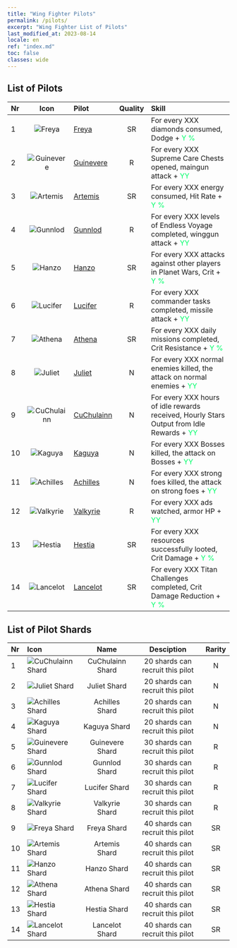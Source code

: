```yaml
---
title: "Wing Fighter Pilots"
permalink: /pilots/
excerpt: "Wing Fighter List of Pilots"
last_modified_at: 2023-08-14
locale: en
ref: "index.md"
toc: false
classes: wide
---
```

## List of Pilots

  |  Nr | Icon | Pilot | Quality |     Skill     |
  |:----|:----:|:----------|:-------:|:--------------|
  | 1 | ![Freya](/images/pilots/aviator_piece_5001_p.png) | [Freya](/pilots/Freya) | SR | For every XXX diamonds consumed, Dodge + <span style="color: #03ff6b">Y %</span><br/><span style="color: #000000;"></span> |
  | 2 | ![Guinevere](/images/pilots/aviator_piece_4001_p.png) | [Guinevere](/pilots/Guinevere) | R | For every XXX Supreme Care Chests opened, maingun attack + <span style="color: #03ff6b">YY</span><br/><span style="color: #000000;"></span> |
  | 3 | ![Artemis](/images/pilots/aviator_piece_5002_p.png) | [Artemis](/pilots/Artemis) | SR | For every XXX energy consumed, Hit Rate + <span style="color: #03ff6b">Y %</span><br/><span style="color: #000000;"></span> |
  | 4 | ![Gunnlod](/images/pilots/aviator_piece_4002_p.png) | [Gunnlod](/pilots/Gunnlod) | R | For every XXX levels of Endless Voyage completed, winggun attack + <span style="color: #03ff6b">YY</span><br/><span style="color: #000000;"></span> |
  | 5 | ![Hanzo](/images/pilots/aviator_piece_5003_p.png) | [Hanzo](/pilots/Hanzo) | SR | For every XXX attacks against other players in Planet Wars, Crit + <span style="color: #03ff6b">Y %</span><br/><span style="color: #000000;"></span> |
  | 6 | ![Lucifer](/images/pilots/aviator_piece_4003_p.png) | [Lucifer](/pilots/Lucifer) | R | For every XXX commander tasks completed, missile attack + <span style="color: #03ff6b">YY</span><br/><span style="color: #000000;"></span> |
  | 7 | ![Athena](/images/pilots/aviator_piece_5004_p.png) | [Athena](/pilots/Athena) | SR | For every XXX daily missions completed, Crit Resistance + <span style="color: #03ff6b">Y %</span><br/><span style="color: #000000;"></span> |
  | 8 | ![Juliet](/images/pilots/aviator_piece_3002_p.png) | [Juliet](/pilots/Juliet) | N | For every XXX normal enemies killed, the attack on normal enemies + <span style="color: #03ff6b">YY</span><br/><span style="color: #000000;"></span> |
  | 9 | ![CuChulainn](/images/pilots/aviator_piece_3001_p.png) | [CuChulainn](/pilots/CuChulainn) | N | For every XXX hours of idle rewards received, Hourly Stars Output from Idle Rewards + <span style="color: #03ff6b">YY</span><br/><span style="color: #000000;"></span> |
  | 10 | ![Kaguya](/images/pilots/aviator_piece_3004_p.png) | [Kaguya](/pilots/Kaguya) | N | For every XXX Bosses killed, the attack on Bosses + <span style="color: #03ff6b">YY</span><br/><span style="color: #000000;"></span> |
  | 11 | ![Achilles](/images/pilots/aviator_piece_3003_p.png) | [Achilles](/pilots/Achilles) | N | For every XXX strong foes killed, the attack on strong foes + <span style="color: #03ff6b">YY</span><br/><span style="color: #000000;"></span> |
  | 12 | ![Valkyrie](/images/pilots/aviator_piece_4004_p.png) | [Valkyrie](/pilots/Valkyrie) | R | For every XXX ads watched, armor HP + <span style="color: #03ff6b">YY</span><br/><span style="color: #000000;"></span> |
  | 13 | ![Hestia](/images/pilots/aviator_piece_5005_p.png) | [Hestia](/pilots/Hestia) | SR | For every XXX resources successfully looted, Crit Damage + <span style="color: #03ff6b">Y %</span><br/><span style="color: #000000;"></span> |
  | 14 | ![Lancelot](/images/pilots/aviator_piece_5006_p.png) | [Lancelot](/pilots/Lancelot) | SR | For every XXX Titan Challenges completed, Crit Damage Reduction + <span style="color: #03ff6b">Y %</span><br/><span style="color: #000000;"></span> |

## List of Pilot Shards


  |  Nr |    Icon   |  Name  |    Desciption  | Rarity |
  |:----|:----------|:------:|:--------------:|:------:|
  | 1 | ![CuChulainn Shard](/images/pilots/CuChulainn_Shard_p.png) | CuChulainn Shard | 20 shards can recruit this pilot | N |
  | 2 | ![Juliet Shard](/images/pilots/Juliet_Shard_p.png) | Juliet Shard | 20 shards can recruit this pilot | N |
  | 3 | ![Achilles Shard](/images/pilots/Achilles_Shard_p.png) | Achilles Shard | 20 shards can recruit this pilot | N |
  | 4 | ![Kaguya Shard](/images/pilots/Kaguya_Shard_p.png) | Kaguya Shard | 20 shards can recruit this pilot | N |
  | 5 | ![Guinevere Shard](/images/pilots/Guinevere_Shard_p.png) | Guinevere Shard | 30 shards can recruit this pilot | R |
  | 6 | ![Gunnlod Shard](/images/pilots/Gunnlod_Shard_p.png) | Gunnlod Shard | 30 shards can recruit this pilot | R |
  | 7 | ![Lucifer Shard](/images/pilots/Lucifer_Shard_p.png) | Lucifer Shard | 30 shards can recruit this pilot | R |
  | 8 | ![Valkyrie Shard](/images/pilots/Valkyrie_Shard_p.png) | Valkyrie Shard | 30 shards can recruit this pilot | R |
  | 9 | ![Freya Shard](/images/pilots/Freya_Shard_p.png) | Freya Shard | 40 shards can recruit this pilot | SR |
  | 10 | ![Artemis Shard](/images/pilots/Artemis_Shard_p.png) | Artemis Shard | 40 shards can recruit this pilot | SR |
  | 11 | ![Hanzo Shard](/images/pilots/Hanzo_Shard_p.png) | Hanzo Shard | 40 shards can recruit this pilot | SR |
  | 12 | ![Athena Shard](/images/pilots/Athena_Shard_p.png) | Athena Shard | 40 shards can recruit this pilot | SR |
  | 13 | ![Hestia Shard](/images/pilots/Hestia_Shard_p.png) | Hestia Shard | 40 shards can recruit this pilot | SR |
  | 14 | ![Lancelot Shard](/images/pilots/Lancelot_Shard_p.png) | Lancelot Shard | 40 shards can recruit this pilot | SR |
